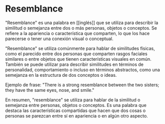 # Resemblance

"Resemblance" es una palabra en [[inglés]] que se utiliza para describir la similitud o semejanza entre dos o más personas, objetos o conceptos. Se refiere a la apariencia o característica que comparten, lo que los hace parecerse o tener una conexión visual o conceptual.

"Resemblance" se utiliza comúnmente para hablar de similitudes físicas, como el parecido entre dos personas que comparten rasgos faciales similares o entre objetos que tienen características visuales en común. También se puede utilizar para describir similitudes en términos de personalidad, comportamiento o incluso en términos abstractos, como una semejanza en la estructura de dos conceptos o ideas.

Ejemplo de frase: "There is a strong resemblance between the two sisters; they have the same eyes, nose, and smile."

En resumen, "resemblance" se utiliza para hablar de la similitud o semejanza entre personas, objetos o conceptos. Es una palabra que destaca las características compartidas que hacen que dos cosas o personas se parezcan entre sí en apariencia o en algún otro aspecto.